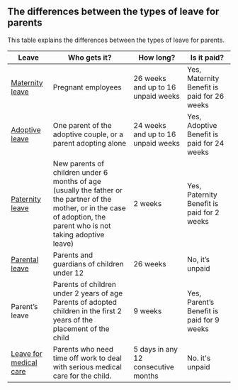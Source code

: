 ##  The differences between the types of leave for parents

This table explains the differences between the types of leave for parents.

**Leave** |  **Who gets it?** |  **How long?** |  **Is it paid?**  
---|---|---|---  
[ Maternity leave ](https://www.citizensinformation.ie/en/employment/employment-rights-and-conditions/leave-and-holidays/maternity-leave/) |  Pregnant employees  |  26 weeks and up to 16 unpaid weeks  |  Yes, Maternity Benefit is paid for 26 weeks   
[ Adoptive leave ](https://www.citizensinformation.ie/en/employment/employment-rights-and-conditions/leave-and-holidays/adoptive-leave/) |  One parent of the adoptive couple, or a parent adopting alone  |  24 weeks and up to 16 unpaid weeks  |  Yes, Adoptive Benefit is paid for 24 weeks   
[ Paternity leave ](https://www.citizensinformation.ie/en/employment/employment-rights-and-conditions/leave-and-holidays/paternity-leave/) |  New parents of children under 6 months of age (usually the father or the partner of the mother, or in the case of adoption, the parent who is not taking adoptive leave)  |  2 weeks  |  Yes, Paternity Benefit is paid for 2 weeks   
[ Parental leave ](https://www.citizensinformation.ie/en/employment/employment-rights-and-conditions/leave-and-holidays/parental-leave/) |  Parents and guardians of children under 12  |  26 weeks  |  No, it’s unpaid   
Parent’s leave  |  Parents of children under 2 years of age  Parents of adopted children in the first 2 years of the placement of the child  |  9 weeks  |  Yes, Parent’s Benefit is paid for 9 weeks   
[ Leave for medical care ](https://www.citizensinformation.ie/en/employment/employment-rights-and-conditions/leave-and-holidays/unpaid-leave-for-medical-care/) |  Parents who need time off work to deal with serious medical care for the child.  |  5 days in any 12 consecutive months  |  No. it's unpaid   
  